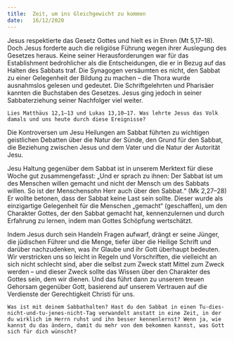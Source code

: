 ```yaml
---
title:  Zeit, um ins Gleichgewicht zu kommen
date:   16/12/2020
---
```


Jesus respektierte das Gesetz Gottes und hielt es in Ehren (Mt 5,17–18). Doch Jesus forderte auch die religiöse Führung wegen ihrer Auslegung des Gesetzes heraus. Keine seiner Herausforderungen war für das Establishment bedrohlicher als die Entscheidungen, die er in Bezug auf das Halten des Sabbats traf. Die Synagogen versäumten es nicht, den Sabbat zu einer Gelegenheit der Bildung zu machen – die Thora wurde ausnahmslos gelesen und gedeutet. Die Schriftgelehrten und Pharisäer kannten die Buchstaben des Gesetzes. Jesus ging jedoch in seiner Sabbaterziehung seiner Nachfolger viel weiter.

`Lies Matthäus 12,1–13 und Lukas 13,10–17. Was lehrte Jesus das Volk damals und uns heute durch diese Ereignisse?`

Die Kontroversen um Jesu Heilungen am Sabbat führten zu wichtigen geistlichen Debatten über die Natur der Sünde, den Grund für den Sabbat, die Beziehung zwischen Jesus und dem Vater und die Natur der Autorität Jesu.

Jesu Haltung gegenüber dem Sabbat ist in unserem Merktext für diese Woche gut zusammengefasst: „Und er sprach zu ihnen: Der Sabbat ist um des Menschen willen gemacht und nicht der Mensch um des Sabbats willen. So ist der Menschensohn Herr auch über den Sabbat.“ (Mk 2,27–28) Er wollte betonen, dass der Sabbat keine Last sein sollte. Dieser wurde als einzigartige Gelegenheit für die Menschen „gemacht“ (geschaffen), um den Charakter Gottes, der den Sabbat gemacht hat, kennenzulernen und durch Erfahrung zu lernen, indem man Gottes Schöpfung wertschätzt.

Indem Jesus durch sein Handeln Fragen aufwarf, drängt er seine Jünger, die jüdischen Führer und die Menge, tiefer über die Heilige Schrift und darüber nachzudenken, was ihr Glaube und ihr Gott überhaupt bedeuten. Wir verstricken uns so leicht in Regeln und Vorschriften, die vielleicht an sich nicht schlecht sind, aber die selbst zum Zweck statt Mittel zum Zweck werden – und dieser Zweck sollte das Wissen über den Charakter des Gottes sein, dem wir dienen. Und das führt dann zu unserem treuen Gehorsam gegenüber Gott, basierend auf unserem Vertrauen auf die Verdienste der Gerechtigkeit Christi für uns.

`Was ist mit deinem Sabbathalten? Hast du den Sabbat in einen Tu-dies-nicht-und-tu-jenes-nicht-Tag verwandelt anstatt in eine Zeit, in der du wirklich im Herrn ruhst und ihn besser kennenlernst? Wenn ja, wie kannst du das ändern, damit du mehr von dem bekommen kannst, was Gott sich für dich wünscht?`